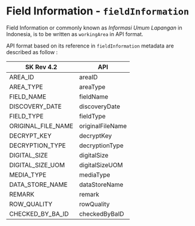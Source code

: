# Field Information - `fieldInformation`

Field Information or commonly known as *Informasi Umum Lapangan* in Indonesia, is to be written as `workingArea` in API format.

API format based on its reference in `fieldInformation` metadata are described as follow :

SK Rev 4.2 | API
----------- | -----------
AREA_ID                   |	areaID
AREA_TYPE                 |	areaType
FIELD_NAME				        | fieldName
DISCOVERY_DATE            |	discoveryDate
FIELD_TYPE                |	fieldType
ORIGINAL_FILE_NAME        |	originalFileName
DECRYPT_KEY               |	decryptKey
DECRYPTION_TYPE           |	decryptionType
DIGITAL_SIZE              |	digitalSize
DIGITAL_SIZE_UOM          |	digitalSizeUOM
MEDIA_TYPE                |	mediaType
DATA_STORE_NAME           |	dataStoreName
REMARK                    |	remark
ROW_QUALITY               |	rowQuality
CHECKED_BY_BA_ID          |	checkedByBaID
